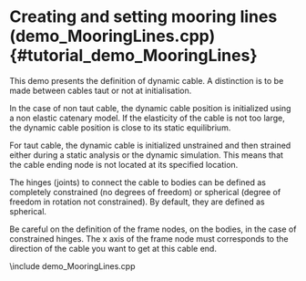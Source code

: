 Creating and setting mooring lines (demo_MooringLines.cpp) {#tutorial_demo_MooringLines}
==========================================================

This demo presents the definition of dynamic cable. A distinction is to be made between cables taut or not at initialisation.

In the case of non taut cable, the dynamic cable position is initialized using a non elastic catenary model.
If the elasticity of the cable is not too large, the dynamic cable position is close to its static equilibrium.

For taut cable, the dynamic cable is initialized unstrained and then strained either during a static analysis
or the dynamic simulation. This means that the cable ending node is not located at its specified location.

The hinges (joints) to connect the cable to bodies can be defined as completely constrained (no degrees of freedom)
or spherical (degree of freedom in rotation not constrained). By default, they are defined as spherical.

Be careful on the definition of the frame nodes, on the bodies, in the case of constrained hinges. The x axis of
the frame node must corresponds to the direction of the cable you want to get at this cable end.

\include demo_MooringLines.cpp
